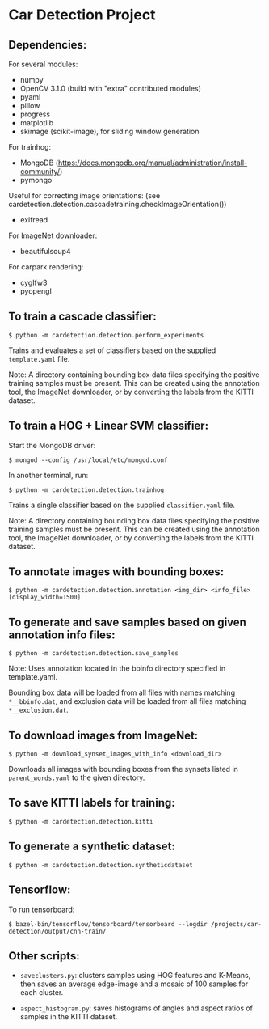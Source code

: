# Car Detection Project

## Dependencies:

For several modules:

  * numpy
  * OpenCV 3.1.0 (build with "extra" contributed modules)
  * pyaml
  * pillow
  * progress
  * matplotlib
  * skimage (scikit-image), for sliding window generation

For trainhog:

  * MongoDB (https://docs.mongodb.org/manual/administration/install-community/)
  * pymongo

Useful for correcting image orientations:
(see cardetection.detection.cascadetraining.checkImageOrientation())

  * exifread

For ImageNet downloader:

  * beautifulsoup4

For carpark rendering:

  * cyglfw3
  * pyopengl


## To train a cascade classifier:

    $ python -m cardetection.detection.perform_experiments

Trains and evaluates a set of classifiers based on the supplied `template.yaml` file.

Note: A directory containing bounding box data files specifying the positive training samples must be present. This can be created using the annotation tool, the ImageNet downloader, or by converting the labels from the KITTI dataset.


## To train a HOG + Linear SVM classifier:

Start the MongoDB driver:

    $ mongod --config /usr/local/etc/mongod.conf

In another terminal, run:

    $ python -m cardetection.detection.trainhog

Trains a single classifier based on the supplied `classifier.yaml` file.

Note: A directory containing bounding box data files specifying the positive training samples must be present. This can be created using the annotation tool, the ImageNet downloader, or by converting the labels from the KITTI dataset.


## To annotate images with bounding boxes:

    $ python -m cardetection.detection.annotation <img_dir> <info_file> [display_width=1500]

## To generate and save samples based on given annotation info files:

    $ python -m cardetection.detection.save_samples

Note: Uses annotation located in the bbinfo directory specified in template.yaml.

Bounding box data will be loaded from all files with names matching `*__bbinfo.dat`, and exclusion data will be loaded from all files matching `*__exclusion.dat`.

## To download images from ImageNet:

    $ python -m download_synset_images_with_info <download_dir>

Downloads all images with bounding boxes from the synsets listed in `parent_words.yaml` to the given directory.


## To save KITTI labels for training:

    $ python -m cardetection.detection.kitti


## To generate a synthetic dataset:

    $ python -m cardetection.detection.syntheticdataset


## Tensorflow:

To run tensorboard:

    $ bazel-bin/tensorflow/tensorboard/tensorboard --logdir /projects/car-detection/output/cnn-train/

## Other scripts:

  * `saveclusters.py`: clusters samples using HOG features and K-Means, then saves an average edge-image and a mosaic of 100 samples for each cluster.

  * `aspect_histogram.py`: saves histograms of angles and aspect ratios of samples in the KITTI dataset.
